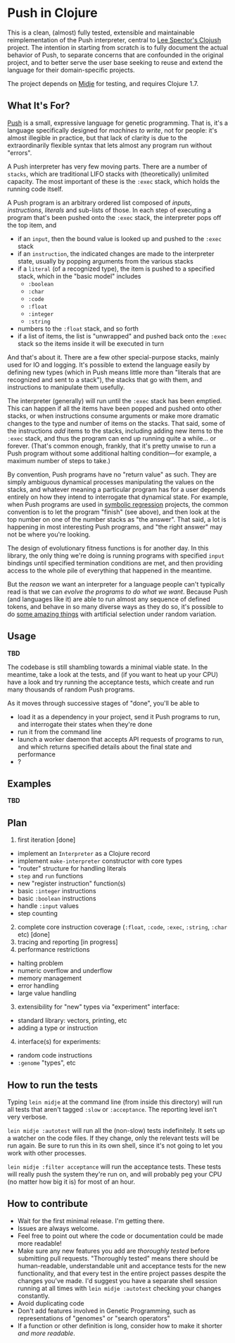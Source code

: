 # Push in Clojure

This is a clean, (almost) fully tested, extensible and maintainable reimplementation of the Push interpreter, central to [Lee Spector's Clojush](https://github.com/lspector/Clojush) project. The intention in starting from scratch is to fully document the actual behavior of Push, to separate concerns that are confounded in the original project, and to better serve the user base seeking to reuse and extend the language for their domain-specific projects.

The project depends on [Midje](https://github.com/marick/Midje/) for testing, and requires Clojure 1.7.

## What It's For?

[Push](https://github.com/lspector/Clojush) is a small, expressive language for genetic programming. That is, it's a language specifically designed for _machines to write_, not for people: it's almost illegible in practice, but that lack of clarity is due to the extraordinarily flexible syntax that lets almost any program run without "errors".

A Push interpreter has very few moving parts. There are a number of `stacks`, which are traditional LIFO stacks with (theoretically) unlimited capacity. The most important of these is the `:exec` stack, which holds the running code itself.

A Push program is an arbitrary ordered list composed of _inputs_, _instructions_, _literals_ and sub-lists of those. In each step of executing a program that's been pushed onto the `:exec` stack, the interpreter pops off the top item, and

- if an `input`, then the bound value is looked up and pushed to the `:exec` stack
- if an `instruction`, the indicated changes are made to the interpreter state, usually by popping arguments from the various stacks
- if a `literal` (of a recognized type), the item is pushed to a specified stack, which in the "basic model" includes
  - `:boolean`
  - `:char`
  - `:code`
  - `:float`
  - `:integer`
  - `:string`
- numbers to the `:float` stack, and so forth
- if a list of items, the list is "unwrapped" and pushed back onto the `:exec` stack so the items inside it will be executed in turn

And that's about it. There are a few other special-purpose stacks, mainly used for IO and logging. It's possible to extend the language easily by defining new types (which in Push means little more than "literals that are recognized and sent to a stack"), the stacks that go with them, and instructions to manipulate them usefully.

The interpreter (generally) will run until the `:exec` stack has been emptied. This can happen if all the items have been popped and pushed onto other stacks, or when instructions consume arguments or make more dramatic changes to the type and number of items on the stacks. That said, some of the instructions _add_ items to the stacks, including adding new items to the `:exec` stack, and thus the program can end up running quite a while... or forever. (That's common enough, frankly, that it's pretty unwise to run a Push program without some additional halting condition—for example, a maximum number of steps to take.)

By convention, Push programs have no "return value" as such. They are simply ambiguous dynamical processes manipulating the values on the stacks, and whatever meaning a particular program has for a user depends entirely on how they intend to interrogate that dynamical state. For example, when Push programs are used in [symbolic regression](https://en.wikipedia.org/wiki/Symbolic_regression) projects, the common convention is to let the program "finish" (see above), and then look at the top number on one of the number stacks as "the answer". That said, a lot is happening in most interesting Push programs, and "the right answer" may not be where you're looking.

The design of evolutionary fitness functions is for another day. In this library, the only thing we're doing is running programs with specified `input` bindings until specified termination conditions are met, and then providing access to the whole pile of everything that happened in the meantime.

But the _reason_ we want an interpreter for a language people can't typically read is that we can _evolve the programs to do what we want_. Because Push (and languages like it) are able to run almost any sequence of defined tokens, and behave in so many diverse ways as they do so, it's possible to do [some amazing things](http://faculty.hampshire.edu/lspector/push.html) with artificial selection under random variation.

## Usage

**TBD**

The codebase is still shambling towards a minimal viable state. In the meantime, take a look at the tests, and (if you want to heat up your CPU) have a look and try running the acceptance tests, which create and run many thousands of random Push programs.

As it moves through successive stages of "done", you'll be able to

- load it as a dependency in your project, send it Push programs to run, and interrogate their states when they're done
- run it from the command line
- launch a worker daemon that accepts API requests of programs to run, and which returns specified details about the final state and performance
- ?

## Examples

**TBD**

## Plan

1. first iteration [done]
  - implement an `Interpreter` as a Clojure record
  - implement `make-interpreter` constructor with core types
  - "router" structure for handling literals
  - `step` and `run` functions
  - new "register instruction" function(s)
  - basic `:integer` instructions
  - basic `:boolean` instructions
  - handle `:input` values
  - step counting
2. complete core instruction coverage (`:float`, `:code`, `:exec`, `:string`, `:char` etc) [done]
3. tracing and reporting [in progress]
3. performance restrictions
  - halting problem
  - numeric overflow and underflow
  - memory management
  - error handling
  - large value handling
3. extensibility for "new" types via "experiment" interface:
  - standard library: vectors, printing, etc
  - adding a type or instruction
4. interface(s) for experiments:
  - random code instructions
  - `:genome` "types", etc


## How to run the tests

Typing `lein midje` at the command line (from inside this directory) will run all tests that aren't tagged `:slow` or `:acceptance`. The reporting level isn't very verbose.

`lein midje :autotest` will run all the (non-slow) tests indefinitely. It sets up a watcher on the code files. If they change, only the relevant tests will be
run again. Be sure to run this in its own shell, since it's not going to let you work with other processes.

`lein midje :filter acceptance` will run the acceptance tests. These tests will really push the system they're run on, and will probably peg your CPU (no matter how big it is) for most of an hour.

## How to contribute

- Wait for the first minimal release. I'm getting there.
- Issues are always welcome.
- Feel free to point out where the code or documentation could be made more readable!
- Make sure any new features you add are _thoroughly tested_ before submitting pull requests. "Thoroughly tested" means there should be human-readable, understandable unit and acceptance tests for the new functionality, and that every test in the entire project passes despite the changes you've made. I'd suggest you have a separate shell session running at all times with `lein midje :autotest` checking your changes constantly.
- Avoid duplicating code
- Don't add features involved in Genetic Programming, such as representations of "genomes" or "search operators"
- If a function or other definition is long, consider how to make it shorter _and more readable_.